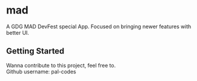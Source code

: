 # mad

A GDG MAD DevFest special App. 
Focused on bringing newer features with better UI. 

## Getting Started

Wanna contribute to this project, feel free to. <br />
Github username: pal-codes

